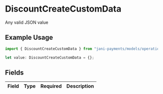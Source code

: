 # DiscountCreateCustomData

Any valid JSON value

## Example Usage

```typescript
import { DiscountCreateCustomData } from "jani-payments/models/operations";

let value: DiscountCreateCustomData = {};
```

## Fields

| Field       | Type        | Required    | Description |
| ----------- | ----------- | ----------- | ----------- |